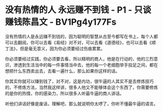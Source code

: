 # 没有热情的人 永远赚不到钱 - P1 - 只谈赚钱陈昌文 - BV1Pg4y177Fs

没有热情的人是永远赚不到钱的，因为聪明的智慧从古至今都写在书上，每个人都可以去翻阅，你可以去看《易经》对不对，可以去看《道德经》，也可以去看《顺丁法》，但是毫无意义，因为你必须要经过伤痕累累。

你必须要经过实践，你必须要去看，所以精明的商人，他是在行动的，他的三烈意识，渗透到生活当中的每一件事情当中去，他的每一个老细胞举手投足之间，都在想把什么东西卖出去，去看一遍什么，那么如果你这样的话。

你其实你就可以赚到钱了，对不对，这是内功，很牛逼的人其实不是去修炼技巧的，不修炼方法，当然我这样讲，很多人他又不能够体会这个东西了，你需要修炼的是你的热情，你的感染力，所以很多人听最牛逼的商人讲话。

听他们讲话好像是废话，理解吧，那么就说明你太啰了，你听不懂最牛逼的语言。